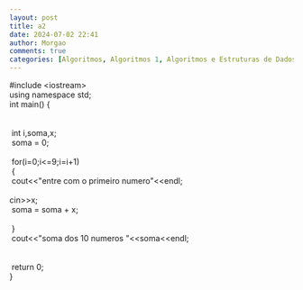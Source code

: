 ```yaml
---
layout: post
title: a2
date: 2024-07-02 22:41
author: Morgao
comments: true
categories: [Algoritmos, Algoritmos 1, Algoritmos e Estruturas de Dados, beecrowd, Linguagem C, Programação]
---
```

#include &lt;iostream&gt;<br />
using namespace std;<br />
int main() {<br />
<span style="white-space: pre;"> </span><br />
<span style="white-space: pre;"> </span><br />
<span style="white-space: pre;"> </span>int i,soma,x;<br />
<span style="white-space: pre;"> </span>soma = 0;<br />
<br />
<span style="white-space: pre;"> </span>for(i=0;i&lt;=9;i=i+1)<br />
<span style="white-space: pre;"> </span>{<br />
<span style="white-space: pre;">  </span>cout&lt;&lt;"entre com o primeiro numero"&lt;&lt;endl;<br />
<span style="white-space: pre;">  </span>cin&gt;&gt;x;<br />
<span style="white-space: pre;">  </span>soma = soma + x;<br />
<span style="white-space: pre;">  </span><br />
<span style="white-space: pre;"> </span>}<br />
<span style="white-space: pre;">   </span>cout&lt;&lt;"soma dos 10 numeros "&lt;&lt;soma&lt;&lt;endl;<br />
<span style="white-space: pre;"> </span><br />
<span style="white-space: pre;"> </span>return 0;<br />
}
